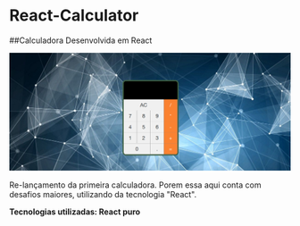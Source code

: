 # React-Calculator
##Calculadora Desenvolvida em React

<img src="./src/prints/calculadoraprint.png">

Re-lançamento da primeira calculadora. Porem essa aqui conta com desafios maiores, utilizando da tecnologia "React".

**Tecnologias utilizadas: React puro**